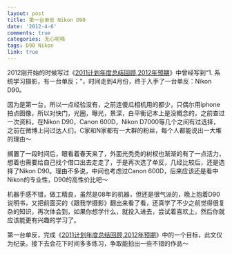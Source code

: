 ```yaml
---
layout: post
title: 第一台单反 Nikon D90
date: '2012-4-6'
comments: true
categories: 无心呢喃
tags: D90 Nikon
link: true
---
```

2012刚开始的时候写过《<a href="http://www.iceskysl.com/?p=1117" target="_blank">2011计划年度总结回顾,2012年预期</a>》中曾经写到“1. 系统学习摄影，有一台单反；”，时间走到4月份，终于入手了一台单反：Nikon D90。

因为是第一台，所以一点经验没有，之前连傻瓜相机用的都少，只偶尔用iphone拍点图像，所以对快门，光圈，曝光，景深，白平衡记本上是没概念的，之前查过一次资料，在Nikon D90，Canon 600D，Nikon D7000等几个之间有过选择，之前在微博上问过达人们，C家和N家都有一大群的粉丝，每个人都能说出一大堆的理由～

搁置了一段时间后，眼看着春天来了，外面光秃秃的树杈也渐渐的有了一点活力，想着也需要给自己找个借口出去走走了，于是再次选了单反，几经比较后，还是选择了Nikon D90。理由不多说，中间也考虑过Canon 600D，后来应该还是看中Nikon的专业性，D90的高性价比吧～

机器手感不错，做工精良，虽然是08年的机器，但还是很气派的，晚上抱着D90说明书，又把前面买的《跟我学摄影》翻出来看了看，还真学了不少之前觉得很复杂的知识，再次体会到，如果你想学什么，就投入进去，尝试着喜欢上，然后你就应该能更有兴趣的学习了。

第一台单反，完成《<a href="http://www.iceskysl.com/?p=1117" target="_blank">2011计划年度总结回顾,2012年预期</a>》中的一个目标，此文仅为纪录。接下去会花下时间多多练习，争取能拍出一些不错的作品～
